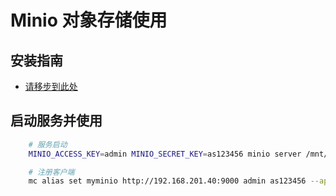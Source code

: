 # Minio 对象存储使用

## 安装指南

- [请移步到此处](http://docs.minio.org.cn/docs/)

## 启动服务并使用

```bash
    # 服务启动
    MINIO_ACCESS_KEY=admin MINIO_SECRET_KEY=as123456 minio server /mnt/minio/

    # 注册客户端
    mc alias set myminio http://192.168.201.40:9000 admin as123456 --api s3v4
```
